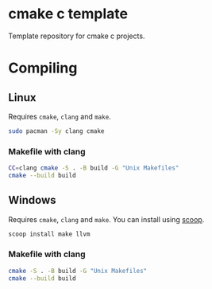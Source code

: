 # cmake c template

Template repository for cmake c projects.

# Compiling

## Linux

Requires `cmake`, `clang` and `make`.

```bash
sudo pacman -Sy clang cmake
```

### Makefile with clang

```bash
CC=clang cmake -S . -B build -G "Unix Makefiles"
cmake --build build
```

## Windows

Requires `cmake`, `clang` and `make`. You can install using [scoop](https://scoop.sh/).

```bash
scoop install make llvm
```

### Makefile with clang

```bash
cmake -S . -B build -G "Unix Makefiles"
cmake --build build
```
